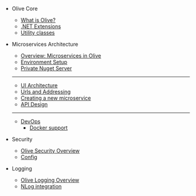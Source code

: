 * Olive Core

    * [What is Olive?](README.md)
    * [.NET Extensions](Core/Extensions.md)
    * [Utility classes](Core/Utilities.md)

* Microservices Architecture
    * [Overview: Microservices in Olive](Microservices/Overview.md)
    * [Environment Setup](Microservices/Setup.md)
    * [Private Nuget Server](Microservices/PrivateNuget.md)
    -----------------------
    * [UI Architecture](Microservices/UI.Architecture.md)
    * [Urls and Addressing](Microservices/Addressing.md)
    * [Creating a new microservice](Microservices/Create.New.md)
    * [API Design](Microservices/APIDesign.md)
    -----------------------
    * [DevOps](Microservices/Docker.md)
        * [Docker support](Microservices/Docker.md)
    

* Security
    * [Olive Security Overview](Security/Security.md)
    * [Config](Security/Config.md)
    
* Logging
    * [Olive Logging Overview](Logging/Logging.md)
    * [NLog integration](Logging/NLog.md)
